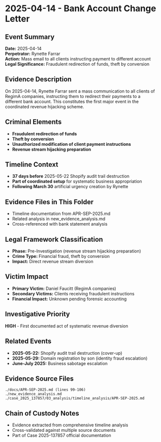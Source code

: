 # 2025-04-14 - Bank Account Change Letter

## Event Summary
**Date:** 2025-04-14  
**Perpetrator:** Rynette Farrar  
**Action:** Mass email to all clients instructing payment to different account  
**Legal Significance:** Fraudulent redirection of funds, theft by conversion  

## Evidence Description
On 2025-04-14, Rynette Farrar sent a mass communication to all clients of RegimA companies, instructing them to redirect their payments to a different bank account. This constitutes the first major event in the coordinated revenue hijacking scheme.

## Criminal Elements
- **Fraudulent redirection of funds**
- **Theft by conversion**
- **Unauthorized modification of client payment instructions**
- **Revenue stream hijacking preparation**

## Timeline Context
- **37 days before** 2025-05-22 Shopify audit trail destruction
- **Part of coordinated setup** for systematic business appropriation
- **Following March 30** artificial urgency creation by Rynette

## Evidence Files in This Folder
- Timeline documentation from APR-SEP-2025.md
- Related analysis in new_evidence_analysis.md
- Cross-referenced with bank statement analysis

## Legal Framework Classification
- **Phase:** Pre-Investigation (revenue stream hijacking preparation)
- **Crime Type:** Financial fraud, theft by conversion
- **Impact:** Direct revenue stream diversion

## Victim Impact
- **Primary Victim:** Daniel Faucitt (RegimA companies)
- **Secondary Victims:** Clients receiving fraudulent instructions
- **Financial Impact:** Unknown pending forensic accounting

## Investigative Priority
**HIGH** - First documented act of systematic revenue diversion

## Related Events
- **2025-05-22:** Shopify audit trail destruction (cover-up)
- **2025-05-29:** Domain registration by son (identity fraud escalation)
- **June-July 2025:** Business sabotage escalation

## Evidence Source Files
```
./docs/APR-SEP-2025.md (lines 99-106)
./new_evidence_analysis.md
./case_2025_137857/03_analysis/timeline_analysis/APR-SEP-2025.md
```

## Chain of Custody Notes
- Evidence extracted from comprehensive timeline analysis
- Cross-validated against multiple source documents
- Part of Case 2025-137857 official documentation